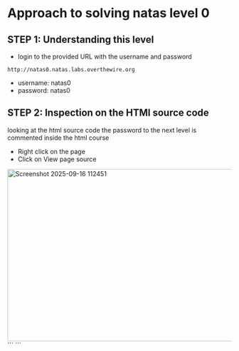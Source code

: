# Approach to solving natas level 0
## STEP 1: Understanding this level 
- login to the provided URL with the username and password
```
http://natas0.natas.labs.overthewire.org
```
- username: natas0
- password: natas0

 ## STEP 2: Inspection on the HTMl source code 
 looking at the html source code the password to the next level is commented inside the html course
- Right click on the page
- Click on View page source

<img width="1317" height="386" alt="Screenshot 2025-09-16 112451" src="https://github.com/user-attachments/assets/2dea632e-71a3-462d-b24d-f0cfac734d44" />
```
<!-- 0nzCigAq7t2iALyvU9xcHlYN4MlkIwlq -->
```
